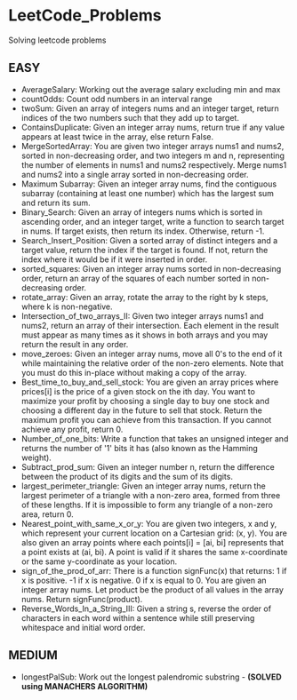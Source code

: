 # LeetCode_Problems
Solving leetcode problems
## EASY
* AverageSalary: Working out the average salary excluding min and max
* countOdds: Count odd numbers in an interval range
* twoSum: Given an array of integers nums and an integer target, return indices of the two numbers such that they add up to target.
* ContainsDuplicate: Given an integer array nums, return true if any value appears at least twice in the array, else return False.
* MergeSortedArray: You are given two integer arrays nums1 and nums2, sorted in non-decreasing order, and two integers m and n, representing the number of elements in nums1 and nums2 respectively. Merge nums1 and nums2 into a single array sorted in non-decreasing order.
* Maximum Subarray: Given an integer array nums, find the contiguous subarray (containing at least one number) which has the largest sum and return its sum.
* Binary_Search: Given an array of integers nums which is sorted in ascending order, and an integer target, write a function to search target in nums. If target exists, then return its index. Otherwise, return -1.
* Search_Insert_Position: Given a sorted array of distinct integers and a target value, return the index if the target is found. If not, return the index where it would be if it were inserted in order.
* sorted_squares: Given an integer array nums sorted in non-decreasing order, return an array of the squares of each number sorted in non-decreasing order.
* rotate_array: Given an array, rotate the array to the right by k steps, where k is non-negative.
* Intersection_of_two_arrays_II: Given two integer arrays nums1 and nums2, return an array of their intersection. Each element in the result must appear as many times as it shows in both arrays and you may return the result in any order.
* move_zeroes: Given an integer array nums, move all 0's to the end of it while maintaining the relative order of the non-zero elements.
Note that you must do this in-place without making a copy of the array.
* Best_time_to_buy_and_sell_stock: You are given an array prices where prices[i] is the price of a given stock on the ith day.
You want to maximize your profit by choosing a single day to buy one stock and choosing a different day in the future to sell that stock.
Return the maximum profit you can achieve from this transaction. If you cannot achieve any profit, return 0.
* Number_of_one_bits: Write a function that takes an unsigned integer and returns the number of '1' bits it has (also known as the Hamming weight).
* Subtract_prod_sum: Given an integer number n, return the difference between the product of its digits and the sum of its digits.
* largest_perimeter_triangle: Given an integer array nums, return the largest perimeter of a triangle with a non-zero area, formed from three of these lengths. If it is impossible to form any triangle of a non-zero area, return 0.
* Nearest_point_with_same_x_or_y: You are given two integers, x and y, which represent your current location on a Cartesian grid: (x, y). You are also given an array points where each points[i] = [ai, bi] represents that a point exists at (ai, bi). A point is valid if it shares the same x-coordinate or the same y-coordinate as your location.
* sign_of_the_prod_of_arr: There is a function signFunc(x) that returns: 1 if x is positive. -1 if x is negative. 0 if x is equal to 0.
You are given an integer array nums. Let product be the product of all values in the array nums. Return signFunc(product).
* Reverse_Words_In_a_String_III: Given a string s, reverse the order of characters in each word within a sentence while still preserving whitespace and initial word order.

## MEDIUM
* longestPalSub: Work out the longest palendromic substring - **(SOLVED using MANACHERS ALGORITHM)**
